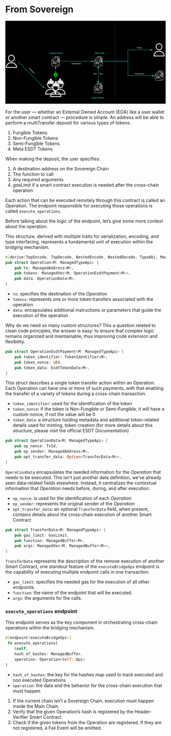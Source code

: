 # From Sovereign
![From Sovereign](../../static/sovereign/FromSovereign.png)

For the user — whether an External Owned Account (EOA) like a user wallet or another smart contract — procedure is simple. An address will be able to perform a multiTransfer deposit for various types of tokens:
1. Fungible Tokens
2. Non-Fungible Tokens
3. Semi-Fungible Tokens
4. Meta ESDT Tokens

When making the deposit, the user specifies:
1. A destination address on the Sovereign Chain
2. The function to call
3. Any required arguments
4. *gasLimit* if a smart contract execution is needed after the cross-chain operation

Each action that can be executed remotely through this contract is called an *Operation*. The endpoint responsible for executing those operations is called `execute_operations`.

Before talking about the logic of the endpoint, let’s give some more context about the operation.

This structure, derived with multiple traits for serialization, encoding, and type interfacing, represents a fundamental unit of execution within the bridging mechanism.

```rust
#[derive(TopEncode, TopDecode, NestedEncode, NestedDecode, TypeAbi, ManagedVecItem, Clone)]
pub struct Operation<M: ManagedTypeApi> {
    pub to: ManagedAddress<M>,
    pub tokens: ManagedVec<M, OperationEsdtPayment<M>>,
    pub data: OperationData<M>,
}
```

- `to`: specifies the destination of the *Operation*
- `tokens`: represents one or more token transfers associated with the operation
- `data`: encapsulates additional instructions or parameters that guide the execution of the operation

Why do we need so many custom structures? This a question related to clean code principles, the answer is easy: to ensure that complex logic remains organized and maintainable, thus improving code extension and flexibility.

```rust
pub struct OperationEsdtPayment<M: ManagedTypeApi> {
    pub token_identifier: TokenIdentifier<M>,
    pub token_nonce: u64,
    pub token_data: EsdtTokenData<M>,
}
```

This struct describes a single token transfer action within an Operation. Each Operation can have one or more of such payments, with that enabling the transfer of a variety of tokens during a cross-chain transaction.

- `token_identifier`: used for the identification of the token
- `token_nonce`: if the token is Non-Fungible or Semi-Fungible, it will have a custom nonce, if not the value will be 0
- `token_data`: a structure holding metadata and additional token-related details used for minting, token creation (for more details about this structure, please visit the official ESDT Documentation)

```rust
pub struct OperationData<M: ManagedTypeApi> {
    pub op_nonce: TxId,
    pub op_sender: ManagedAddress<M>,
    pub opt_transfer_data: Option<TransferData<M>>,
}
```

`OperationData` encapsulates the needed information for the *Operation* that needs to be executed. This isn’t just another data definition, we’ve already seen data-related fields elsewhere. Instead, it centralizes the contextual information that *Operation* needs before, during, and after execution.

- `op_nonce`: is used for the identification of each *Operation*
- `op_sender`: represents the original sender of the *Operation*
- `opt_transfer_data`: an optional `TransferData` field, when present, contains details about the cross-chain execution of another Smart Contract

```rust
pub struct TransferData<M: ManagedTypeApi> {
    pub gas_limit: GasLimit,
    pub function: ManagedBuffer<M>,
    pub args: ManagedVec<M, ManagedBuffer<M>>,
}
```

`TransferData` represents the description of the remove execution of another Smart Contract, one standout feature of the `executeBridgeOps` endpoint is the capability of executing multiple endpoint calls in one transaction.

- `gas_limit`: specifies the needed gas for the execution of all other endpoints.
- `function`: the name of the endpoint that will be executed.
- `args`: the arguments for the calls.


### `execute_operations` endpoint

This endpoint serves as the key component in orchestrating cross-chain operations within the bridging mechanism.
```rust
#[endpoint(executeBridgeOps)]
 fn execute_operations(
    &self, 
    hash_of_hashes: ManagedBuffer, 
    operation: Operation<Self::Api>
)
```
- `hash_of_hashes`: the key for the hashes map used to track executed and non executed Operations
- `operation`: the data and the behavior for the cross-chain execution that must happen

1. If the current chain isn’t a Sovereign Chain, execution must happen inside the Main Chain.
2. Verify that the given Operation’s hash is registered by the Header-Verifier Smart Contract.
3. Check if the given tokens from the Operation are registered. If they are not registered, a Fail Event will be emitted.
